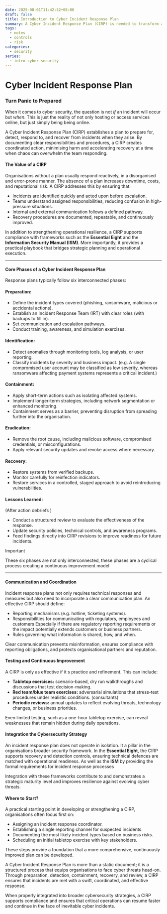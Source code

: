 ```yaml
---
date: 2025-08-01T11:42:52+08:00
draft: false
title: Introduction to Cyber Incident Response Plan
summary: A Cyber Incident Response Plan (CIRP) is needed to transform an organisation's approach to security incidents from panic to preparedness. It provides a structured playbook  for preparing, detecting, responding to, and recovering from a cybersecurity events.  A CIRP provides clear responsibilities and procedures, minimising harm and accelerating recovery.  Its value is in creating coordinated action in high-pressure situations, preventing disorganisation, and reducing the downtime, costs, and reputational damage that can result from a breach.
tags:
  - notes
  - controls
  - risk
categories:
  - security
series:
  - intro-cyber-security
---
```


# Cyber Incident Response Plan

### Turn Panic to Prepared

When it comes to cyber security, the question is not *if* an incident will occur but *when*. This is just the reality of not only hosting or access services online, but just simply being being online.

A Cyber Incident Response Plan (CIRP) establishes a plan to prepare for, detect, respond to, and recover from incidents when they arise. By documenting clear responsibilities and procedures, a CIRP creates coordinated action, minimising harm and accelerating recovery at a time when chaos can overwhelm the team responding.

#### The Value of a CIRP

Organisations without a plan usually respond reactively, in a disorganised and error-prone manner. The absence of a plan increases downtime, costs, and reputational risk. A CIRP addresses this by ensuring that:

- Incidents are identified quickly and acted upon before escalation.
- Teams understand assigned responsibilities, reducing confusion in high-pressure situations.
- Internal and external communication follows a defined pathway.
- Recovery procedures are documented, repeatable, and continuously improved.

In addition to strengthening operational resilience, a CIRP supports compliance with frameworks such as the **Essential Eight** and the **Information Security Manual (ISM)**. More importantly, it provides a practical playbook that bridges strategic planning and operational execution.

---

#### Core Phases of a Cyber Incident Response Plan

Response plans typically follow six interconnected phases:

#### Preparation:

- Define the incident types covered (phishing, ransomware, malicious or accidental actions).
- Establish an Incident Response Team (IRT) with clear roles (with backups to fill in).
- Set communication and escalation pathways.
- Conduct training, awareness, and simulation exercises.

#### Identification:

- Detect anomalies through monitoring tools, log analysis, or user reporting.
- Classify incidents by severity and business impact. (e.g. A single compromised user account may be classified as low severity, whereas ransomware affecting payment systems represents a critical incident.)

#### Containment:

- Apply short-term actions such as isolating affected systems.
- Implement longer-term strategies, including network segmentation or enhanced monitoring.
- Containment serves as a barrier, preventing disruption from spreading further into the organisation.

#### Eradication:

- Remove the root cause, including malicious software, compromised credentials, or misconfigurations.
- Apply relevant security updates and revoke access where necessary.

#### Recovery:

- Restore systems from verified backups.
- Monitor carefully for reinfection indicators.
- Restore services in a controlled, staged approach to avoid reintroducing vulnerabilities.

#### Lessons Learned:

(After action debriefs )

- Conduct a structured review to evaluate the effectiveness of the response.
- Update security policies, technical controls, and awareness programs.
- Feed findings directly into CIRP revisions to improve readiness for future incidents.

> [!important]
> These six phases are not only interconnected, these phases are a cyclical process creating a continuous improvement model

---

#### Communication and Coordination

Incident response plans not only requires technical responses and measures but also need to incorporate a clear communication plan. An effective CIRP should define:

- Reporting mechanisms (e.g. hotline, ticketing systems).
- Responsibilities for communicating with regulators, employees and customers Especially if there are regulatory reporting requirements or the impact potentially extends customers or business partners.
- Rules governing what information is shared, how, and when.

Clear communication prevents misinformation, ensures compliance with reporting obligations, and protects organisational partners and reputation.

#### Testing and Continuous Improvement

A CIRP is only as effective if it s practice and refinement. This can include:

- **Tabletop exercises:** scenario-based, dry run walkthroughs and discussions that test decision-making.
- **Red team/blue team exercises:** adversarial simulations that stress-test procedures under realistic conditions. (consultants)
- **Periodic reviews:** annual updates to reflect evolving threats, technology changes, or business priorities.

Even limited testing, such as a one-hour tabletop exercise, can reveal weaknesses that remain hidden during daily operations.

#### Integration the Cybersecurity Strategy

An incident response plan does not operate in isolation. It a pillar in the organisations broader security framework. In the **Essential Eight**, the CIRP supports recovery and detection controls, ensuring technical defences are matched with operational readiness. As well as the **ISM** by providing the formal requirements for incident response processes

Integration with these frameworks contribute to and demonstrates a strategic maturity level and improves resilience against evolving cyber threats.

#### Where to Start?

A practical starting point in developing or strengthening a CIRP, organisations often focus first on:

- Assigning an incident response coordinator.
- Establishing a single reporting channel for suspected incidents.
- Documenting the most likely incident types based on business risks.
- Scheduling an initial tabletop exercise with key stakeholders.

These steps provide a foundation that a more comprehensive, continuously improved plan can be developed.

A Cyber Incident Response Plan is more than a static document; it is a structured process that equips organisations to face cyber threats head-on. Through preparation, detection, containment, recovery, and review, a CIRP ensures that incidents are met with a swift, coordinated, and effective response.

When properly integrated into broader cybersecurity strategies, a CIRP supports compliance and ensures that critical operations can resume faster and continue in the face of inevitable cyber incidents.
